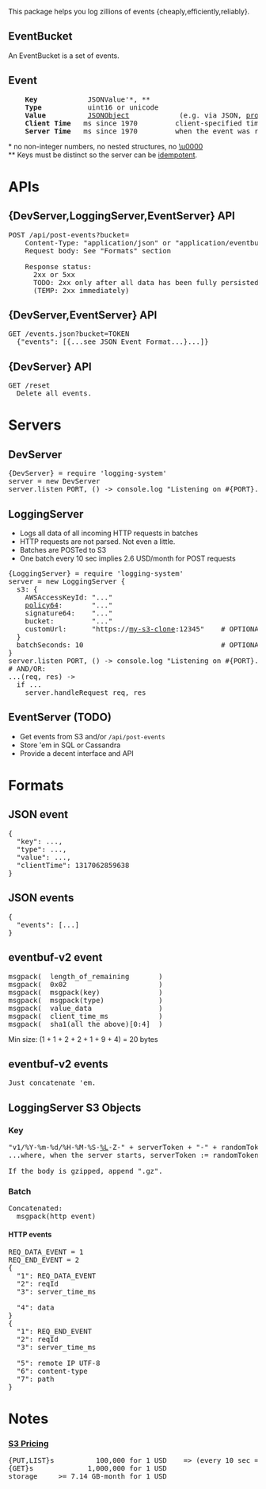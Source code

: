 
This package helps you log zillions of events {cheaply,efficiently,reliably}.

## EventBucket

An EventBucket is a set of events.

## Event
<pre>
    <b>Key</b>            JSONValue'*, **
    <b>Type</b>           uint16 or unicode
    <b>Value</b>          <a href="http://json.org/">JSONObject</a>            (e.g. via JSON, <a href="https://code.google.com/apis/protocolbuffers/docs/encoding.html">protobuf</a> (needing a .proto file to view/analyze))
    <b>Client Time</b>   ms since 1970         client-specified timestamp
    <b>Server Time</b>   ms since 1970         when the event was received by the logging server
</pre>

\* no non-integer numbers, no nested structures, no <a href="http://www.fileformat.info/info/unicode/char/0000/index.htm">\u0000</a><br/>
\** Keys must be distinct so the server can be [idempotent](https://secure.wikimedia.org/wikipedia/en/wiki/Idempotence#Computer_science_meaning).


# APIs

## {DevServer,LoggingServer,EventServer} API
<pre>
POST /api/post-events?bucket=
    Content-Type: "application/json" or "application/eventbuf-v2"
    Request body: See "Formats" section
    
    Response status:
      2xx or 5xx
      TODO: 2xx only after all data has been fully persisted
      (TEMP: 2xx immediately)
</pre>

## {DevServer,EventServer} API
<pre>
GET /events.json?bucket=TOKEN
  {"events": [{...see JSON Event Format...}...]}
</pre>

## {DevServer} API
<pre>
GET /reset
  Delete all events.
</pre>

# Servers

## DevServer
<pre>
{DevServer} = require 'logging-system'
server = new DevServer
server.listen PORT, () -> console.log "Listening on #{PORT}..."
</pre>

## LoggingServer

* Logs all data of all incoming HTTP requests in batches
* HTTP requests are not parsed. Not even a little.
* Batches are POSTed to S3
* One batch every 10 sec implies 2.6 USD/month for POST requests

<pre>
{LoggingServer} = require 'logging-system'
server = new LoggingServer {
  s3: {
    AWSAccessKeyId: "..."
    <a href="https://github.com/andrewschaaf/node-s3-post">policy64</a>:       "..."
    signature64:    "..."
    bucket:         "..."
    customUrl:      "https://<a href="https://github.com/andrewschaaf/node-aws-stuff">my-s3-clone</a>:12345"    # OPTIONAL
  }
  batchSeconds: 10                                 # OPTIONAL
}
server.listen PORT, () -> console.log "Listening on #{PORT}..."
# AND/OR:
...(req, res) ->
  if ...
    server.handleRequest req, res
</pre>

## EventServer (TODO)

* Get events from S3 and/or <code>/api/post-events</code>
* Store 'em in SQL or Cassandra
* Provide a decent interface and API

# Formats

## JSON event
<pre>
{
  "key": ...,
  "type": ...,
  "value": ...,
  "clientTime": 1317062859638
}
</pre>

## JSON events
<pre>
{
  "events": [...]
}
</pre>


## eventbuf-v2 event
<pre>
msgpack(  length_of_remaining       )
msgpack(  0x02                      )
msgpack(  msgpack(key)              )
msgpack(  msgpack(type)             )
msgpack(  value_data                )
msgpack(  client_time_ms            )
msgpack(  sha1(all the above)[0:4]  )
</pre>
Min size: (1 + 1 + 2 + 2 + 1 + 9 + 4) = 20 bytes

## eventbuf-v2 events
<pre>
Just concatenate 'em.
</pre>



## LoggingServer S3 Objects

### Key
<pre>
"v1/%Y-%m-%d/%H-%M-%S-<a href="https://github.com/samsonjs/strftime/commit/c5362e748c43c6673be83cec92e8887bf92cb60b">%L</a>-Z-" + serverToken + "-" + randomToken(8, BASE58_ALPHABET) + "-" + batchNumber
...where, when the server starts, serverToken := randomToken(8, BASE58_ALPHABET)

If the body is gzipped, append ".gz".
</pre>

### Batch

<pre>
Concatenated:
  msgpack(http_event)
</pre>

#### HTTP events
<pre>
REQ_DATA_EVENT = 1
REQ_END_EVENT = 2
{
  "1": REQ_DATA_EVENT
  "2": reqId
  "3": server_time_ms
  
  "4": data
}
{
  "1": REQ_END_EVENT
  "2": reqId
  "3": server_time_ms
  
  "5": remote IP UTF-8
  "6": content-type
  "7": path
}
</pre>


# Notes

### [S3 Pricing](http://aws.amazon.com/s3/#pricing)
<pre>
{PUT,LIST}s          100,000 for 1 USD    => (every 10 sec => 2.6 USD/month)
{GET}s             1,000,000 for 1 USD
storage     >= 7.14 GB-month for 1 USD
</pre>
